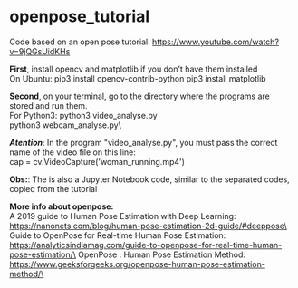 # openpose_tutorial
Code based on an open pose tutorial: https://www.youtube.com/watch?v=9jQGsUidKHs

**First**, install opencv and matplotlib if you don't have them installed \
On Ubuntu: pip3 install opencv-contrib-python
pip3 install matplotlib

**Second**, on your terminal, go to the directory where the programs are stored and run them.\
For Python3: python3 video_analyse.py \
python3 webcam_analyse.py\

***Atention***: In the program "video_analyse.py", you must pass the correct name of the video file on this line:\
cap = cv.VideoCapture('woman_running.mp4')

**Obs:**: The is also a Jupyter Notebook code, similar to the separated codes, copied from the tutorial 

**More info about openpose:**\
A 2019 guide to Human Pose Estimation with Deep Learning: https://nanonets.com/blog/human-pose-estimation-2d-guide/#deeppose\
Guide to OpenPose for Real-time Human Pose Estimation: https://analyticsindiamag.com/guide-to-openpose-for-real-time-human-pose-estimation/\
OpenPose : Human Pose Estimation Method: https://www.geeksforgeeks.org/openpose-human-pose-estimation-method/\

